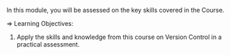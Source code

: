In this module, you will be assessed on the key skills covered in the Course.

=> Learning Objectives:

1) Apply the skills and knowledge from this course on Version Control in a practical assessment.
